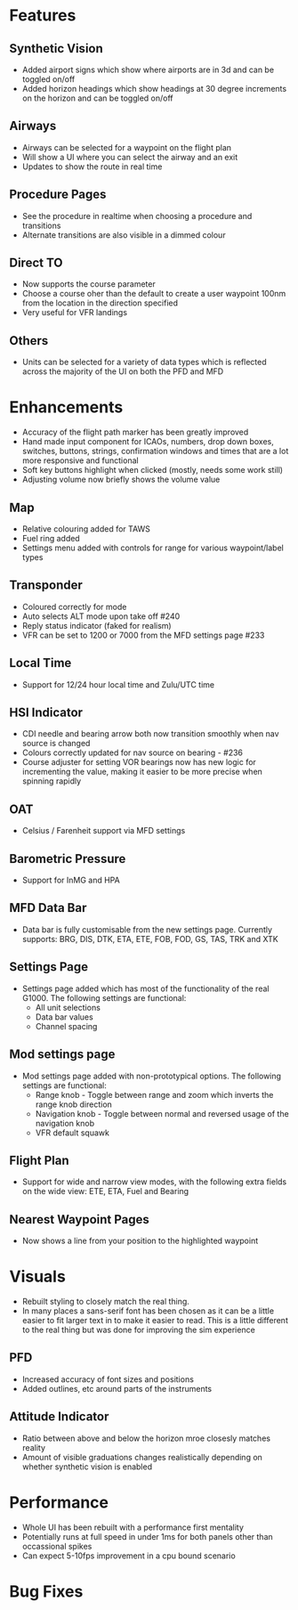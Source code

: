 # Features

## Synthetic Vision
            
* Added airport signs which show where airports are in 3d and can be toggled on/off
* Added horizon headings which show headings at 30 degree increments on the horizon and can be toggled on/off

## Airways

* Airways can be selected for a waypoint on the flight plan
* Will show a UI where you can select the airway and an exit
* Updates to show the route in real time

## Procedure Pages

* See the procedure in realtime when choosing a procedure and transitions
* Alternate transitions are also visible in a dimmed colour

## Direct TO

* Now supports the course parameter
* Choose a course oher than the default to create a user waypoint 100nm from the location in the direction specified
* Very useful for VFR landings

## Others

* Units can be selected for a variety of data types which is reflected across the majority of the UI on both the PFD and MFD

# Enhancements

* Accuracy of the flight path marker has been greatly improved
* Hand made input component for ICAOs, numbers, drop down boxes, switches, buttons, strings, confirmation windows and times that are a lot more responsive and functional
* Soft key buttons highlight when clicked (mostly, needs some work still)
* Adjusting volume now briefly shows the volume value

## Map

* Relative colouring added for TAWS
* Fuel ring added
* Settings menu added with controls for range for various waypoint/label types

## Transponder

* Coloured correctly for mode
* Auto selects ALT mode upon take off #240
* Reply status indicator (faked for realism)
* VFR can be set to 1200 or 7000 from the MFD settings page #233

## Local Time

* Support for 12/24 hour local time and Zulu/UTC time

## HSI Indicator

* CDI needle and bearing arrow both now transition smoothly when nav source is changed
* Colours correctly updated for nav source on bearing - #236
* Course adjuster for setting VOR bearings now has new logic for incrementing the value, making it easier to be more precise when spinning rapidly

## OAT

* Celsius / Farenheit support via MFD settings

## Barometric Pressure

* Support for InMG and HPA

## MFD Data Bar 

* Data bar is fully customisable from the new settings page. Currently supports: BRG, DIS, DTK, ETA, ETE, FOB, FOD, GS, TAS, TRK and XTK

## Settings Page

* Settings page added which has most of the functionality of the real G1000. The following settings are functional:
    * All unit selections
    * Data bar values
    * Channel spacing

## Mod settings page

* Mod settings page added with non-prototypical options. The following settings are functional:
    * Range knob - Toggle between range and zoom which inverts the range knob direction
    * Navigation knob - Toggle between normal and reversed usage of the navigation knob
    * VFR default squawk

## Flight Plan

* Support for wide and narrow view modes, with the following extra fields on the wide view: ETE, ETA, Fuel and Bearing

## Nearest Waypoint Pages

* Now shows a line from your position to the highlighted waypoint

# Visuals

* Rebuilt styling to closely match the real thing.
* In many places a sans-serif font has been chosen as it can be a little easier to fit larger text in to make it easier to read. This is a little different to the real thing but was done for improving the sim experience

## PFD

* Increased accuracy of font sizes and positions
* Added outlines, etc around parts of the instruments

## Attitude Indicator

* Ratio between above and below the horizon mroe closesly matches reality
* Amount of visible graduations changes realistically depending on whether synthetic vision is enabled

# Performance

* Whole UI has been rebuilt with a performance first mentality
* Potentially runs at full speed in under 1ms for both panels other than occassional spikes
* Can expect 5-10fps improvement in a cpu bound scenario

# Bug Fixes